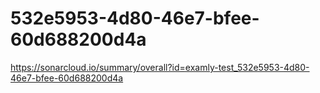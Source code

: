# 532e5953-4d80-46e7-bfee-60d688200d4a
https://sonarcloud.io/summary/overall?id=examly-test_532e5953-4d80-46e7-bfee-60d688200d4a

